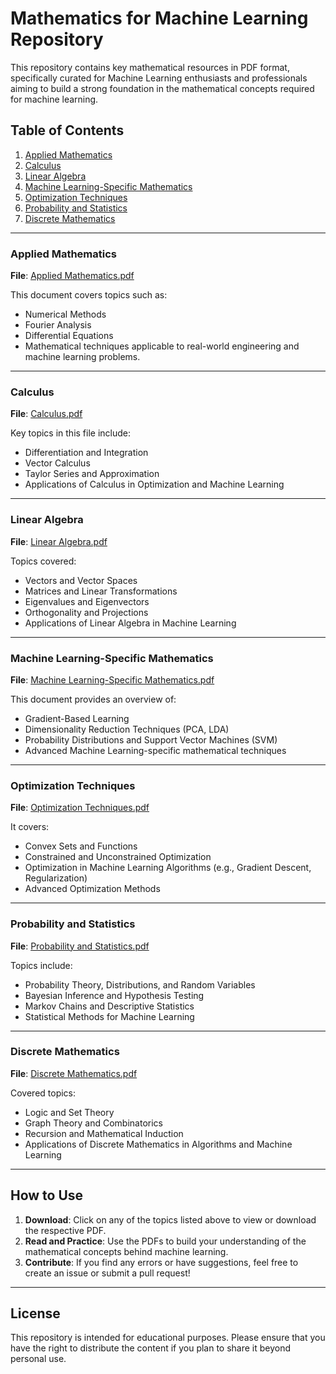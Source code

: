 # Mathematics for Machine Learning Repository

This repository contains key mathematical resources in PDF format, specifically curated for Machine Learning enthusiasts and professionals aiming to build a strong foundation in the mathematical concepts required for machine learning.

## Table of Contents

1. [Applied Mathematics](#applied-mathematics)
2. [Calculus](#calculus)
3. [Linear Algebra](#linear-algebra)
4. [Machine Learning-Specific Mathematics](#machine-learning-specific-mathematics)
5. [Optimization Techniques](#optimization-techniques)
6. [Probability and Statistics](#probability-and-statistics)
7. [Discrete Mathematics](#discrete-mathematics)

---

### Applied Mathematics

**File**: [Applied Mathematics.pdf](./Applied%20Mathematics.pdf)

This document covers topics such as:
- Numerical Methods
- Fourier Analysis
- Differential Equations
- Mathematical techniques applicable to real-world engineering and machine learning problems.

---

### Calculus

**File**: [Calculus.pdf](./Calculus.pdf)

Key topics in this file include:
- Differentiation and Integration
- Vector Calculus
- Taylor Series and Approximation
- Applications of Calculus in Optimization and Machine Learning

---

### Linear Algebra

**File**: [Linear Algebra.pdf](./Linear%20Algebra.pdf)

Topics covered:
- Vectors and Vector Spaces
- Matrices and Linear Transformations
- Eigenvalues and Eigenvectors
- Orthogonality and Projections
- Applications of Linear Algebra in Machine Learning

---

### Machine Learning-Specific Mathematics

**File**: [Machine Learning-Specific Mathematics.pdf](./Machine%20Learning-Specific%20Mathematics.pdf)

This document provides an overview of:
- Gradient-Based Learning
- Dimensionality Reduction Techniques (PCA, LDA)
- Probability Distributions and Support Vector Machines (SVM)
- Advanced Machine Learning-specific mathematical techniques

---

### Optimization Techniques

**File**: [Optimization Techniques.pdf](./Optimization%20Techniques.pdf)

It covers:
- Convex Sets and Functions
- Constrained and Unconstrained Optimization
- Optimization in Machine Learning Algorithms (e.g., Gradient Descent, Regularization)
- Advanced Optimization Methods

---

### Probability and Statistics

**File**: [Probability and Statistics.pdf](./Probability%20and%20Statistics.pdf)

Topics include:
- Probability Theory, Distributions, and Random Variables
- Bayesian Inference and Hypothesis Testing
- Markov Chains and Descriptive Statistics
- Statistical Methods for Machine Learning

---

### Discrete Mathematics

**File**: [Discrete Mathematics.pdf](./Discrete%20Mathematics.pdf)

Covered topics:
- Logic and Set Theory
- Graph Theory and Combinatorics
- Recursion and Mathematical Induction
- Applications of Discrete Mathematics in Algorithms and Machine Learning

---

## How to Use

1. **Download**: Click on any of the topics listed above to view or download the respective PDF.
2. **Read and Practice**: Use the PDFs to build your understanding of the mathematical concepts behind machine learning.
3. **Contribute**: If you find any errors or have suggestions, feel free to create an issue or submit a pull request!

---

## License

This repository is intended for educational purposes. Please ensure that you have the right to distribute the content if you plan to share it beyond personal use.